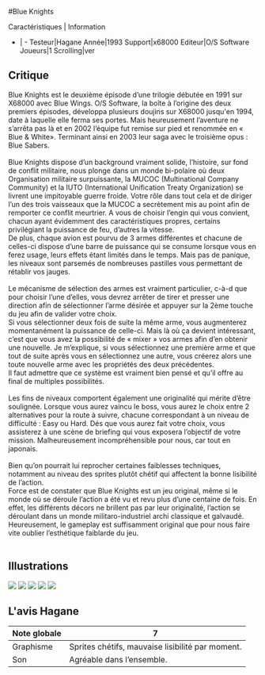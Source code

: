 #Blue Knights 

Caractéristiques | Information
- | -
Testeur|Hagane
Année|1993
Support|x68000
Editeur|O/S Software
Joueurs|1
Scrolling|ver

## Critique
Blue Knights est le deuxième épisode d’une trilogie débutée en 1991 sur X68000 avec Blue Wings. O/S Software, la boîte à l’origine des deux premiers épisodes, développa plusieurs doujins sur X68000 jusqu'en 1994, date à laquelle elle ferma ses portes. Mais heureusement l’aventure ne s’arrêta pas là et en 2002 l’équipe fut remise sur pied et renommée en « Blue & White». Terminant ainsi en 2003 leur saga avec le troisième opus : Blue Sabers. <br/><br/>Blue Knights dispose d’un background vraiment solide, l’histoire, sur fond de conflit militaire, nous plonge dans un monde bi-polaire où deux Organisation militaire surpuissante, la MUCOC (Multinational Company Community) et la IUTO (International Unification Treaty Organization) se livrent une impitoyable guerre froide. Votre rôle dans tout cela et de diriger l’un des trois vaisseaux que la MUCOC a secrètement mis au point afin de remporter ce conflit meurtrier. A vous de choisir l’engin qui vous convient, chacun ayant évidemment des caractéristiques propres, certains privilégiant la puissance de feu, d’autres la vitesse. <br/>De plus, chaque avion est pourvu de 3 armes différentes et chacune de celles-ci dispose d’une barre de puissance qui se consume lorsque vous en ferez usage, leurs effets étant limités dans le temps. Mais pas de panique, les niveaux sont parsemés de nombreuses pastilles vous permettant de rétablir vos jauges. <br/><br/>Le mécanisme de sélection des armes est vraiment particulier, c-à-d que pour choisir l’une d’elles, vous devrez arrêter de tirer et presser une direction afin de sélectionner l’arme désirée et appuyer sur la 2ème touche du jeu afin de valider votre choix. <br/>Si vous sélectionner deux fois de suite la même arme, vous augmenterez momentanément la puissance de celle-ci. Mais là où ça devient intéressant, c’est que vous avez la possibilité de « mixer » vos armes afin d’en obtenir une nouvelle. Je m’explique, si vous sélectionnez une première arme et que tout de suite après vous en sélectionnez une autre, vous créerez alors une toute nouvelle arme avec les propriétés des deux précédentes. <br/>Il faut admettre que ce système est vraiment bien pensé et qu’il offre au final de multiples possibilités. <br/><br/>Les fins de niveaux comportent également une originalité qui mérite d’être soulignée. Lorsque vous aurez vaincu le boss, vous aurez le choix entre 2 alternatives pour la route à suivre, chacune correspondant à un niveau de difficulté : Easy ou Hard. Dés que vous aurez fait votre choix, vous assisterez à une scène de briefing qui vous exposera l’objectif de votre mission. Malheureusement incompréhensible pour nous, car tout en japonais. <br/><br/>Bien qu’on pourrait lui reprocher certaines faiblesses techniques, notamment au niveau des sprites plutôt chétif qui affectent la bonne lisibilité de l’action. <br/>Force est de constater que Blue Knights est un jeu original, même si le monde où se déroule l’action a été vu et revu plus d’une centaine de fois. En effet, les différents décors ne brillent pas par leur originalité, l’action se déroulant dans un monde militaro-industriel archi classique et galvaudé. Heureusement, le gameplay est suffisamment original que pour nous faire vite oublier l’esthétique faiblarde du jeu. <br/><br/>

## Illustrations
![](http://www.shmup.com/images/thumbs/img_fiche_1_984.png)
![](http://www.shmup.com/images/thumbs/img_fiche_2_984.png)
![](http://www.shmup.com/images/thumbs/img_fiche_3_984.png)
![](http://www.shmup.com/images/thumbs/img_fiche_4_984.png)
![](http://www.shmup.com/images/thumbs/img_fiche_5_984.png)

## L'avis Hagane
Note globale|7
-|-
Graphisme|Sprites chétifs, mauvaise lisibilité par moment.
Son|Agréable dans l’ensemble.
